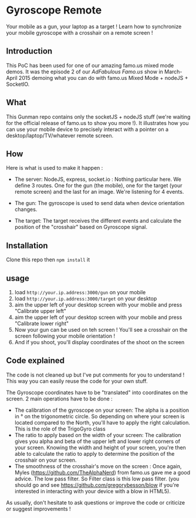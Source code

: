 # Gyroscope Remote
Your mobile as a gun, your laptop as a target !
Learn how to synchronize your mobile gyroscope with a crosshair on a remote screen !

## Introduction
This PoC has been used for one of our amazing famo.us mixed mode demos. 
It was the episode 2 of our *AdFabulous Famo.us* show in March-April 2015 demoing what you can do with famo.us Mixed Mode + nodeJS + SocketIO.

## What
This Gunman repo contains only the socketJS + nodeJS stuff (we're waiting for the official release of famo.us to show you more !).
It illustrates how you can use your mobile device to precisely interact with a pointer on a desktop/laptop/TV/whatever remote screen.

## How
Here is what is used to make it happen :
- The server: NodeJS, express, socket.io : Nothing particular here. We define 3 routes. One for the gun (the mobile), one for the target (your remote screen) and the last for an image. We're listening for 4 events.

- The gun: The gyroscope is used to send data when device orientation changes.

- The target: The target receives the different events and calculate the position of the "crosshair" based on Gyroscope signal.

## Installation
Clone this repo then `npm install` it

## usage
1. load `http://your.ip.address:3000/gun` on your mobile
2. load `http://your.ip.address:3000/target` on your desktop
3. aim the upper left of your desktop screen with your mobile and press "Calibrate upper left"
4. aim the upper left of your desktop screen with your mobile and press "Calibrate lower right"
5. Now your gun can be used on teh screen ! You'll see a crosshair on the screen following your mobile orientation !
6. And if you shoot, you'll display coordinates of the shoot on the screen

## Code explained
The code is not cleaned up but I've put comments for you to understand ! This way you can easily reuse the code for your own stuff.

The Gyroscope coordinates have to be "translated" into coordinates on the screen. 2 main operations have to be done :
- The calibration of the gyroscope on your screen: The alpha is a position in ° on the trigonometric circle. So depending on where your screen is located compared to the North, you'll have to apply the right calculation. This is the role of the TrigoGyro class
- The ratio to apply based on the width of your screen: The calibration gives you alpha and beta of the upper left and lower right corners of your screen. Knowing the width and height of your screen, you're then able to calculate the ratio to apply to determine the position of the crosshair on your screen.
- The smoothness of the crosshair's move on the screen : Once again, Myles (https://github.com/TheAlphaNerd) from famo.us gave me a good advice. The low pass filter. So Filter class is this low pass filter. (you should go and see https://github.com/gregorybesson/blow if you're interested in interacting with your device with a blow in HTML5).

As usually, don't hesitate to ask questions or improve the code or criticize or suggest improvements !

